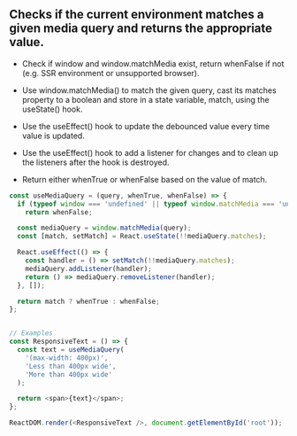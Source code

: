 ## Checks if the current environment matches a given media query and returns the appropriate value.





* Check if window and window.matchMedia exist, return whenFalse if not (e.g. SSR environment or unsupported browser).

* Use window.matchMedia() to match the given query, cast its matches property to a boolean and store in a state variable, match, using the useState() hook.

* Use the useEffect() hook to update the debounced value every time value is updated.

* Use the useEffect() hook to add a listener for changes and to clean up the listeners after the hook is destroyed.


* Return either whenTrue or whenFalse based on the value of match.


```javascript
const useMediaQuery = (query, whenTrue, whenFalse) => {
  if (typeof window === 'undefined' || typeof window.matchMedia === 'undefined')
    return whenFalse;

  const mediaQuery = window.matchMedia(query);
  const [match, setMatch] = React.useState(!!mediaQuery.matches);

  React.useEffect(() => {
    const handler = () => setMatch(!!mediaQuery.matches);
    mediaQuery.addListener(handler);
    return () => mediaQuery.removeListener(handler);
  }, []);

  return match ? whenTrue : whenFalse;
};


// Examples
const ResponsiveText = () => {
  const text = useMediaQuery(
    '(max-width: 400px)',
    'Less than 400px wide',
    'More than 400px wide'
  );

  return <span>{text}</span>;
};

ReactDOM.render(<ResponsiveText />, document.getElementById('root'));
```